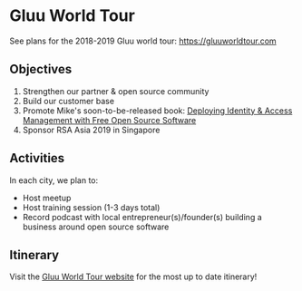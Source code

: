 # Gluu World Tour
See plans for the 2018-2019 Gluu world tour: https://gluuworldtour.com

## Objectives

1. Strengthen our partner & open source community
1. Build our customer base
1. Promote Mike's soon-to-be-released book: [Deploying Identity & Access Management with Free Open Source Software](https://www.apress.com/us/book/9781484226001)
1. Sponsor RSA Asia 2019 in Singapore  

## Activities

In each city, we plan to:

- Host meetup
- Host training session (1-3 days total)
- Record podcast with local entrepreneur(s)/founder(s) building a business around open source software

## Itinerary

Visit the [Gluu World Tour website](https://gluuworldtour.com) for the most up to date itinerary!
